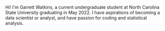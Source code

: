 Hi! I'm Garrett Watkins, a current undergraduate student at North Carolina State University graduating in May 2022. I have aspirations of becoming a data scientist or analyst,
and have passion for coding and statistical analysis.
